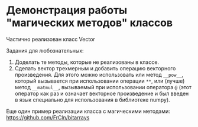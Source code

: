 # Демонстрация работы "магических методов" классов

Частично реализован класс Vector

Задания для любознательных:
1. Доделать те методы, которые не реализованы в классе.
2. Сделать вектор трехмерным и добавить операцию векторного произведения. Для этого можно использовать или метод `__pow__`, который вызывается при использовании операции `**`, или (лучше) метод `__matmul__`, вызываемый при использовании оператора `@` (этот оператор как раз и означает векторное произведение и был введен в язык специально для использования в библиотеке numpy).

Еще один пример реализации класса с магическими методами: https://github.com/FrCln/bitarrays
